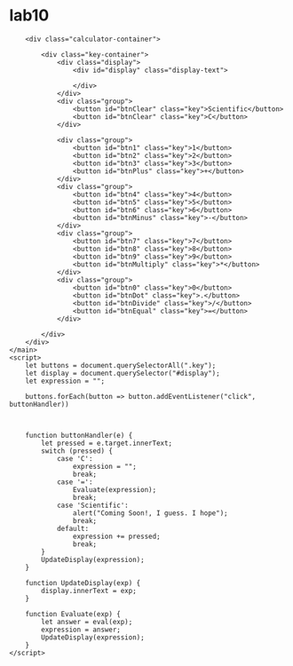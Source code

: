 # lab10
<html>
<head>
    <meta charset="UTF-8">
    <meta http-equiv="X-UA-Compatible" content="IE=edge">
    <meta name="viewport" content="width=device-width, initial-scale=1.0">
    <link rel="stylesheet" href="style.css">
    <title>Simple Calculator</title>

<style>
{
    --primary-color: #2A2926;
    --secondary-color: #403E38;
    --display-color: #3B3933;
    --yellow: #C6772A;
}

html {
    font-size: 16px;
}

main {
    font-family: Ubuntu;
}

button {
    font-family: Ubuntu;
}

.calculator-container {
    max-width: 500px;
    margin: auto;
    background-color: var(--primary-color);
    display: flex;
    flex-direction: row;
    border-radius: 20px;
    -webkit-border-radius: 20px;
    -moz-border-radius: 20px;
    -ms-border-radius: 20px;
    -o-border-radius: 20px;
}

.key-container {
    width: 95%;
    margin: auto;
}

.display {
    width: 100%;
    background-color: var(--display-color);
    height: 100px;
    margin: 15px 0;
    border-radius: 20px;
    -webkit-border-radius: 20px;
    -moz-border-radius: 20px;
    -ms-border-radius: 20px;
    -o-border-radius: 20px;
    font-size: 20px;
    display: flex;
    flex-direction: row;
    justify-content: flex-end;
    align-items: center;
    color: white;
    font-family: Ubuntu;
    font-weight: normal;
}

.display-text {
    padding-right: 15px;
}

.group {
    width: 100%;
    display: flex;
    flex-direction: row;
    justify-content: space-evenly;
}

.key {
    width: 100%;
    margin: 10px 10px;
    padding: 10px;
    border-radius: 10px;
    text-align: center;
    background-color: var(--secondary-color);
    color: white;
    -webkit-border-radius: 10px;
    -moz-border-radius: 10px;
    -ms-border-radius: 10px;
    -o-border-radius: 10px;
    font-size: 18px;
}

#btnClear {
    width: 50%;
}

#btnEqual {
    background-color: var(--yellow);
}

@media only screen and (max-width: 410px) {
    .key {
        margin: 10px 5px;
    }
}
</style>
</head>

<body>
    <main>

        <div class="calculator-container">

            <div class="key-container">
                <div class="display">
                    <div id="display" class="display-text">

                    </div>
                </div>
                <div class="group">
                    <button id="btnClear" class="key">Scientific</button>
                    <button id="btnClear" class="key">C</button>
                </div>

                <div class="group">
                    <button id="btn1" class="key">1</button>
                    <button id="btn2" class="key">2</button>
                    <button id="btn3" class="key">3</button>
                    <button id="btnPlus" class="key">+</button>
                </div>
                <div class="group">
                    <button id="btn4" class="key">4</button>
                    <button id="btn5" class="key">5</button>
                    <button id="btn6" class="key">6</button>
                    <button id="btnMinus" class="key">-</button>
                </div>
                <div class="group">
                    <button id="btn7" class="key">7</button>
                    <button id="btn8" class="key">8</button>
                    <button id="btn9" class="key">9</button>
                    <button id="btnMultiply" class="key">*</button>
                </div>
                <div class="group">
                    <button id="btn0" class="key">0</button>
                    <button id="btnDot" class="key">.</button>
                    <button id="btnDivide" class="key">/</button>
                    <button id="btnEqual" class="key">=</button>
                </div>

            </div>
        </div>
    </main>
    <script>
        let buttons = document.querySelectorAll(".key");
        let display = document.querySelector("#display");
        let expression = "";

        buttons.forEach(button => button.addEventListener("click", buttonHandler))



        function buttonHandler(e) {
            let pressed = e.target.innerText;
            switch (pressed) {
                case 'C':
                    expression = "";
                    break;
                case '=':
                    Evaluate(expression);
                    break;
                case 'Scientific':
                    alert("Coming Soon!, I guess. I hope");
                    break;
                default:
                    expression += pressed;
                    break;
            }
            UpdateDisplay(expression);
        }

        function UpdateDisplay(exp) {
            display.innerText = exp;
        }

        function Evaluate(exp) {
            let answer = eval(exp);
            expression = answer;
            UpdateDisplay(expression);
        }
    </script>
</body>

</html>
